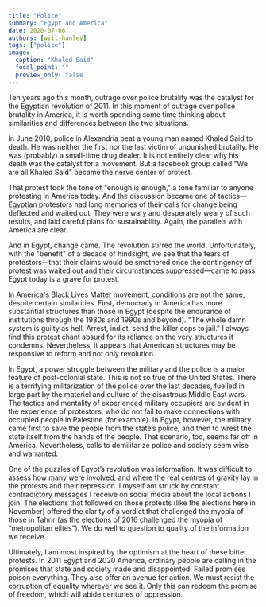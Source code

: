 ```yaml
---
title: "Police"
summary: "Egypt and America"
date: 2020-07-06
authors: [will-hanley]
tags: ["police"]
image:
  caption: "Khaled Said"
  focal_point: ""
  preview_only: false
---
```


Ten years ago this month, outrage over police brutality was the catalyst for the Egyptian revolution of 2011. In this moment of outrage over police brutality in America, it is worth spending some time thinking about similarities and differences between the two situations.

In June 2010, police in Alexandria beat a young man named Khaled Said to death. He was neither the first nor the last victim of unpunished brutality. He was (probably) a small-time drug dealer. It is not entirely clear why his death was the catalyst for a movement. But a facebook group called "We are all Khaled Said" became the nerve center of protest.

That protest took the tone of "enough is enough," a tone familiar to anyone protesting in America today. And the discussion became one of tactics—Egyptian protestors had long memories of their calls for change being deflected and waited out. They were wary and desperately weary of such results, and laid careful plans for sustainability. Again, the parallels with America are clear. 

And in Egypt, change came. The revolution stirred the world. Unfortunately, with the "benefit" of a decade of hindsight, we see that the fears of protestors—that their claims would be smothered once the contingency of protest was waited out and their circumstances suppressed—came to pass. Egypt today is a grave for protest.

In America's Black Lives Matter movement, conditions are not the same, despite certain similarities. First, democracy in America has more substantial structures than those in Egypt (despite the endurance of institutions through the 1980s and 1990s and beyond). "The whole damn system is guilty as hell. Arrest, indict, send the killer cops to jail." I always find this protest chant absurd for its reliance on the very structures it condemns. Nevertheless, it appears that American structures may be responsive to reform and not only revolution.

In Egypt, a power struggle between the military and the police is a major feature of post-colonial state. This is not so true of the United States. There is a terrifying militarization of the police over the last decades, fuelled in large part by the materiel and culture of the disastrous Middle East wars. The tactics and mentality of experienced military occupiers are evident in the experience of protestors, who do not fail to make connections with occupied people in Palestine (for example). In Egypt, however, the military came first to save the people from the state’s police, and then to wrest the state itself from the hands of the people. That scenario, too, seems far off in America. Nevertheless, calls to demilitarize police and society seem wise and warranted.

One of the puzzles of Egypt’s revolution was information. It was difficult to assess how many were involved, and where the real centres of gravity lay in the protests and their repression. I myself am struck by constant contradictory messages I receive on social media about the local actions I join. The elections that followed on those protests (like the elections here in November) offered the clarity of a verdict that challenged the myopia of those in Tahrir (as the elections of 2016 challenged the myopia of “metropolitan elites”). We do well to question to quality of the information we receive. 

Ultimately, I am most inspired by the optimism at the heart of these bitter protests. In 2011 Egypt and 2020 America, ordinary people are calling in the promises that state and society made and disappointed. Failed promises poison everything. They also offer an avenue for action. We must resist the corruption of equality wherever we see it. Only this can redeem the promise of freedom, which will abide centuries of oppression.